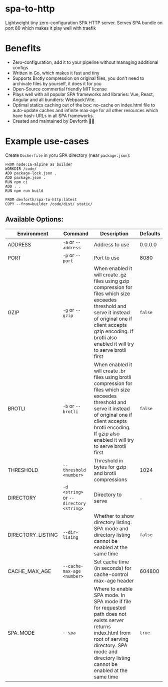 # spa-to-http
Lightweight tiny zero-configuration SPA HTTP server. Serves SPA bundle on port 80 which makes it play well with traefik

# Benefits

* Zero-configuration, add it to your pipeline without managing additional configs
* Written in Go, which makes it fast and tiny
* Supports Brotly compression on original files, you don't need to archivate files by yourself, it does it for you
* Open-Source commertial friendly MIT license
* Plays well with all popular SPA frameworks and libraries: Vue, React, Angular and all bundlers: Webpack/Vite.
* Optimal statics caching out of the box: no-cache on index.html file to auto-update caches and infinite max-age for all other resources which have hash-URLs in all SPA frameworks.
* Created and maintained by Devforth 💪🏼



# Example use-cases

Create `Dockerfile` in yoru SPA directory (near `package.json`):

```
FROM node:16-alpine as builder
WORKDIR /code/
ADD package-lock.json .
ADD package.json .
RUN npm ci
ADD . .
RUN npm run build

FROM devforth/spa-to-http:latest
COPY --from=builder /code/dist/ static/
```

## Available Options:
| Environment       | Command                                 | Description                                                                                                                                                                                                                            | Defaults |
|-------------------|-----------------------------------------|----------------------------------------------------------------------------------------------------------------------------------------------------------------------------------------------------------------------------------------|----------|
| ADDRESS           | `-a` or `--address`                     | Address to use                                                                                                                                                                                                                         | 0.0.0.0  |
| PORT              | `-p` or `--port`                        | Port to use                                                                                                                                                                                                                            | 8080     |
| GZIP              | `-g` or `--gzip`                        | When enabled it will create .gz files using gzip compression for files which size exceedes threshold and serve it instead of original one if client accepts gzip encoding. If brotli also enabled it will try to serve brotli first    | `false`  |
| BROTLI            | `-b` or `--brotli`                      | When enabled it will create .br files using brotli compression for files which size exceedes threshold and serve it instead of original one if client accepts brotli encoding. If gzip also enabled it will try to serve brotli first  | `false`  |
| THRESHOLD         | `--threshold <number>`                  | Threshold in bytes for gzip and brotli compressions                                                                                                                                                                                    | 1024     |
| DIRECTORY         | `-d <string>` or `--directory <string>` | Directory to serve                                                                                                                                                                                                                     | `.`      |
| DIRECTORY_LISTING | `--dir-lising`                          | Whether to show directory listing. SPA mode and directory listing cannot be enabled at the same time                                                                                                                                   | `false`  |
| CACHE_MAX_AGE     | `--cache-max-age <number>`              | Set cache time (in seconds) for cache-control max-age header                                                                                                                                                                           | 604800   |
| SPA_MODE          | `--spa`                                 | Where to enable SPA mode. In SPA mode if file for requested path does not exists server returns index.html from root of serving directory. SPA mode and directory listing cannot be enabled at the same time                           | `true`   |
